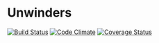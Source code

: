 Unwinders
=========

[![Build Status](https://travis-ci.org/StrataLabs/strata_holidays.png)](https://travis-ci.org/StrataLabs/strata_holidays)     [![Code Climate](https://codeclimate.com/github/StrataLabs/strata_holidays.png)](https://codeclimate.com/github/StrataLabs/strata_holidays)     [![Coverage Status](https://coveralls.io/repos/StrataLabs/strata_holidays/badge.png?branch=master)](https://coveralls.io/r/StrataLabs/strata_holidays?branch=master)